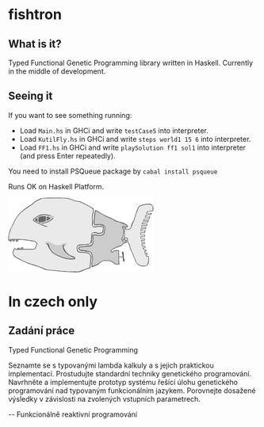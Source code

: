 fishtron
========

What is it?
-----------

Typed Functional Genetic Programming library written in Haskell. Currently in the middle of development.

Seeing it
---------

If you want to see something running:
* Load `Main.hs` in GHCi and write `testCase5` into interpreter.
* Load `KutilFly.hs` in GHCi and write `steps world1 15 6` into interpreter.
* Load `FF1.hs` in GHCi and write `playSolution ff1 sol1` into interpreter (and press Enter repeatedly).

You need to install PSQueue package by `cabal install psqueue`

Runs OK on Haskell Platform.

![](http://github.com/tomkren/fishtron/raw/master/_docs/logo.png)

In czech only
=============

Zadání práce
------------

Typed Functional Genetic Programming

Seznamte se s typovanými lambda kalkuly a s jejich praktickou implementací. 
Prostudujte standardní techniky genetického programování. 
Navrhněte a implementujte prototyp systému řešící úlohu genetického programování nad typovaným funkcionálním jazykem. 
Porovnejte dosažené výsledky v závislosti na zvolených vstupních parametrech. 

-- Funkcionálně reaktivní programování
